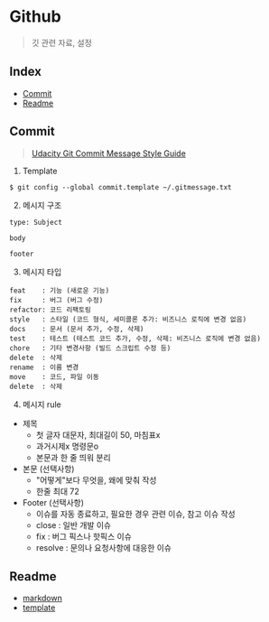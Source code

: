# Github
> 깃 관련 자료, 설정

## Index
- [Commit](#commit)
- [Readme](#readme)

## Commit
> [Udacity Git Commit Message Style Guide](https://udacity.github.io/git-styleguide/, "commit msg link")
1. Template
  ```
  $ git config --global commit.template ~/.gitmessage.txt
  ```
2. 메시지 구조
  ```
  type: Subject

  body

  footer
  ```
3. 메시지 타입
  ```
  feat    : 기능 (새로운 기능)
  fix     : 버그 (버그 수정)
  refactor: 코드 리팩토링
  style   : 스타일 (코드 형식, 세미콜론 추가: 비즈니스 로직에 변경 없음)
  docs    : 문서 (문서 추가, 수정, 삭제)
  test    : 테스트 (테스트 코드 추가, 수정, 삭제: 비즈니스 로직에 변경 없음)
  chore   : 기타 변경사항 (빌드 스크립트 수정 등)
  delete  : 삭제
  rename  : 이름 변경
  move    : 코드, 파일 이동
  delete  : 삭제
  ```
4. 메시지 rule
- 제목
  - 첫 글자 대문자, 최대길이 50, 마침표x
  - 과거시제x 명령문o
  - 본문과 한 줄 띄워 분리
- 본문 (선택사항)
  - "어떻게"보다 무엇을, 왜에 맞춰 작성
  - 한줄 최대 72
- Footer (선택사항)
  - 이슈를 자동 종료하고, 필요한 경우 관련 이슈, 참고 이슈 작성
  - close : 일반 개발 이슈
  - fix : 버그 픽스나 핫픽스 이슈
  - resolve : 문의나 요청사항에 대응한 이슈
## Readme
- [markdown](https://gist.github.com/ihoneymon/652be052a0727ad59601, "github link")
- [template](https://github.com/sujinleeme/readme-template/tree/master/korean, "readme template link") 
